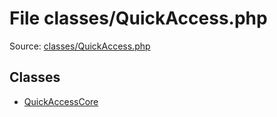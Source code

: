 File classes/QuickAccess.php
=========

Source: [classes/QuickAccess.php](https://github.com/PrestaShop/PrestaShop/blob/1.5.0.3/classes/QuickAccess.php)


Classes
-------

* [QuickAccessCore](class.QuickAccessCore.md)

